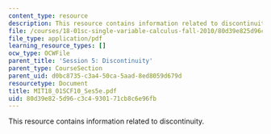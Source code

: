 ```yaml
---
content_type: resource
description: This resource contains information related to discontinuity.
file: /courses/18-01sc-single-variable-calculus-fall-2010/80d39e825d96c3c4930171cb8c6e96fb_MIT18_01SCF10_Ses5e.pdf
file_type: application/pdf
learning_resource_types: []
ocw_type: OCWFile
parent_title: 'Session 5: Discontinuity'
parent_type: CourseSection
parent_uid: d0bc8735-c3a4-50ca-5aad-8ed8059d679d
resourcetype: Document
title: MIT18_01SCF10_Ses5e.pdf
uid: 80d39e82-5d96-c3c4-9301-71cb8c6e96fb
---
```

This resource contains information related to discontinuity.

